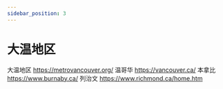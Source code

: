 ```yaml
---
sidebar_position: 3
---
```


# 大温地区

大温地区 https://metrovancouver.org/
温哥华 https://vancouver.ca/
本拿比 https://www.burnaby.ca/
列治文 https://www.richmond.ca/home.htm

